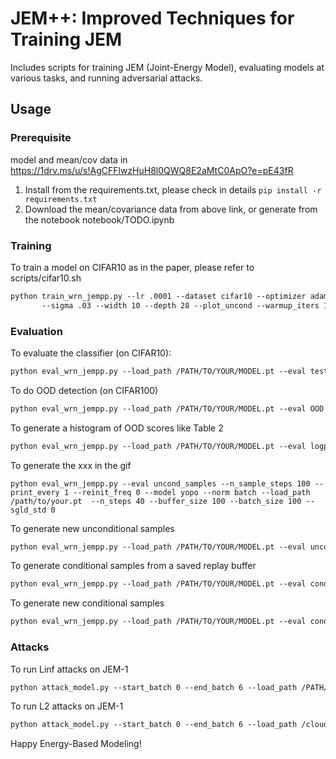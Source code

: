 # JEM++: Improved Techniques for Training JEM

Includes scripts for training JEM (Joint-Energy Model), evaluating models at various tasks, and running adversarial attacks.

## Usage

### Prerequisite 

model and mean/cov data in  https://1drv.ms/u/s!AgCFFlwzHuH8l0QWQ8E2aMtC0ApO?e=pE43fR

1. Install from the requirements.txt, please check in details ```pip install -r requirements.txt```
2. Download the mean/covariance data from above link, or generate from the notebook notebook/TODO.ipynb


### Training

To train a model on CIFAR10 as in the paper, please refer to scripts/cifar10.sh

```markdown
python train_wrn_jempp.py --lr .0001 --dataset cifar10 --optimizer adam --p_x_weight 1.0 --p_y_given_x_weight 1.0 --p_x_y_weight 0.0 \
       --sigma .03 --width 10 --depth 28 --plot_uncond --warmup_iters 1000 
```

### Evaluation

To evaluate the classifier (on CIFAR10):
```markdown
python eval_wrn_jempp.py --load_path /PATH/TO/YOUR/MODEL.pt --eval test_clf --dataset cifar_test
```
To do OOD detection (on CIFAR100)
```markdown
python eval_wrn_jempp.py --load_path /PATH/TO/YOUR/MODEL.pt --eval OOD --ood_dataset cifar_100
```
To generate a histogram of OOD scores like Table 2
```markdown
python eval_wrn_jempp.py --load_path /PATH/TO/YOUR/MODEL.pt --eval logp_hist --datasets cifar10 svhn 
```

To generate the xxx in the gif
```shell script
python eval_wrn_jempp.py --eval uncond_samples --n_sample_steps 100 --print_every 1 --reinit_freq 0 --model yopo --norm batch --load_path /path/to/your.pt  --n_steps 40 --buffer_size 100 --batch_size 100 --sgld_std 0
```

To generate new unconditional samples
```markdown
python eval_wrn_jempp.py --load_path /PATH/TO/YOUR/MODEL.pt --eval uncond_samples --n_sample_steps {THE_MORE_THE_BETTER (1000 minimum)} --buffer_size 10000 --n_steps 40 --print_every 100 --reinit_freq 0.05
```
To generate conditional samples from a saved replay buffer
```markdown
python eval_wrn_jempp.py --load_path /PATH/TO/YOUR/MODEL.pt --eval cond_samples 
```
To generate new conditional samples
```markdown
python eval_wrn_jempp.py --load_path /PATH/TO/YOUR/MODEL.pt --eval cond_samples --n_sample_steps {THE_MORE_THE_BETTER (1000 minimum)} --buffer_size 10000 --n_steps 40 --print_every 10 --reinit_freq 0.05 --fresh_samples
 ```


### Attacks

To run Linf attacks on JEM-1
```markdown
python attack_model.py --start_batch 0 --end_batch 6 --load_path /PATH/TO/YOUR/MODEL.pt --exp_name /YOUR/EXP/NAME --n_steps_refine 1 --distance Linf --random_init --n_dup_chains 5 --base_dir /PATH/TO/YOUR/EXPERIMENTS/DIRECTORY
```
To run L2 attacks on JEM-1
```markdown
python attack_model.py --start_batch 0 --end_batch 6 --load_path /cloud_storage/BEST_jempp.pt --exp_name rerun_jempp_1_step_5_dup_l2_no_sigma_REDO --n_steps_refine 1 --distance L2 --random_init --n_dup_chains 5 --sigma 0.0 --base_dir /cloud_storage/adv_results &
 ```
 

Happy Energy-Based Modeling! 
